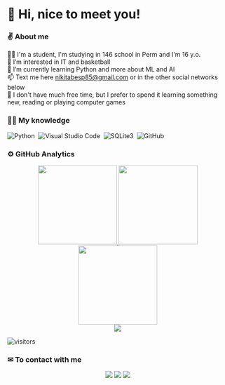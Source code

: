 <h1>👋 Hi, nice to meet you!</h1>

### ✌ About me

👨‍🎓 I'm a student, I'm studying in 146 school in Perm and I'm 16 y.o.\
👀 I’m interested in IT and basketball\
🌱 I’m currently learning Python and more about ML and AI\
📫 Text me here <nikitabesp85@gmail.com> or in the other social networks below\
🧩 I don't have much free time, but I prefer to spend it learning something new, reading or playing computer games

### 👨‍🏫 My knowledge

![Python](https://img.shields.io/badge/Python-05122A?style=flat&logo=python)&nbsp;
![Visual Studio Code](https://img.shields.io/badge/Visual%20Studio%20Code-0078d7.svg?style=flat&logo=visual-studio-code&logoColor=white)&nbsp;
![SQLite3](https://img.shields.io/badge/-SQLite3-white?style=flat&logo=sqlite&logoColor=blue)&nbsp;
![GitHub](https://img.shields.io/badge/github-%23121011.svg?style=flat&logo=github&logoColor=white)

### ⚙️ GitHub Analytics

<p align="center">
<a href="https://github.com/nickbesp">
  <img height="180em" src="https://github-readme-stats-eight-theta.vercel.app/api?username=nickbesp&show_icons=true&theme=tokyonight&include_all_commits=true&count_private=true&hide_border=true"/>
  <img height="180em" src="https://github-readme-stats-eight-theta.vercel.app/api/top-langs/?username=nickbesp&hide_border=true&cache_seconds=1800&layout=compact&langs_count=8&theme=tokyonight"/> 
  <br/>
  <img height="180em" src="https://github-readme-streak-stats.herokuapp.com/?user=nickbesp&theme=buefy-dark&hide_border=true&background=1a1b27"/>
  <br/>
  <img src="https://github-profile-trophy.vercel.app/?username=nickbesp&margin-w=10&no-frame=true&row=1&theme=darkhub"/>
  </a>
</p>

![visitors](https://visitor-badge.glitch.me/badge?page_id=nickbesp) 

### ✉ To contact with me

<p align="center">
<a href="https://t.me/nickbesp"><img src="https://img.shields.io/badge/-nickbesp-2CA5E0?style=flat&logo=telegram&logoColor=white"/></a>
<a href="https://instagram.com/nickbesp/"><img src="https://img.shields.io/badge/-nickbesp-E4405F?style=flat&logo=Instagram&logoColor=white"/></a>
<a href="https://vk.com/nick_besp"><img src="https://img.shields.io/badge/-nickbesp-blue?style=flat&logo=VK&logoColor=white"></a>
</p>
